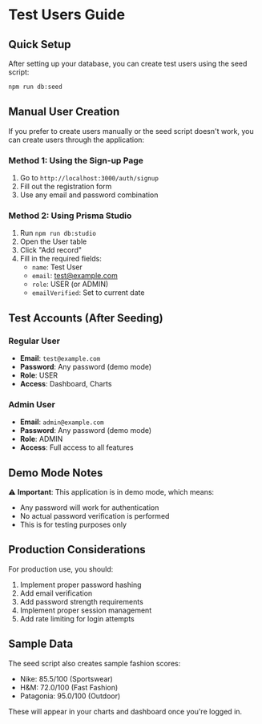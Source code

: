 # Test Users Guide

## Quick Setup

After setting up your database, you can create test users using the seed script:

```bash
npm run db:seed
```

## Manual User Creation

If you prefer to create users manually or the seed script doesn't work, you can create users through the application:

### Method 1: Using the Sign-up Page
1. Go to `http://localhost:3000/auth/signup`
2. Fill out the registration form
3. Use any email and password combination

### Method 2: Using Prisma Studio
1. Run `npm run db:studio`
2. Open the User table
3. Click "Add record"
4. Fill in the required fields:
   - `name`: Test User
   - `email`: test@example.com
   - `role`: USER (or ADMIN)
   - `emailVerified`: Set to current date

## Test Accounts (After Seeding)

### Regular User
- **Email**: `test@example.com`
- **Password**: Any password (demo mode)
- **Role**: USER
- **Access**: Dashboard, Charts

### Admin User
- **Email**: `admin@example.com`
- **Password**: Any password (demo mode)
- **Role**: ADMIN
- **Access**: Full access to all features

## Demo Mode Notes

⚠️ **Important**: This application is in demo mode, which means:
- Any password will work for authentication
- No actual password verification is performed
- This is for testing purposes only

## Production Considerations

For production use, you should:
1. Implement proper password hashing
2. Add email verification
3. Add password strength requirements
4. Implement proper session management
5. Add rate limiting for login attempts

## Sample Data

The seed script also creates sample fashion scores:
- Nike: 85.5/100 (Sportswear)
- H&M: 72.0/100 (Fast Fashion)
- Patagonia: 95.0/100 (Outdoor)

These will appear in your charts and dashboard once you're logged in.

